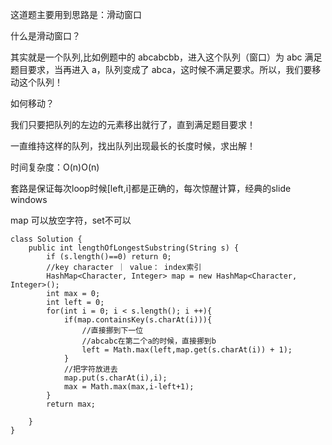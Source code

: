 这道题主要用到思路是：滑动窗口

什么是滑动窗口？

其实就是一个队列,比如例题中的 abcabcbb，进入这个队列（窗口）为 abc 满足题目要求，当再进入 a，队列变成了 abca，这时候不满足要求。所以，我们要移动这个队列！

如何移动？

我们只要把队列的左边的元素移出就行了，直到满足题目要求！

一直维持这样的队列，找出队列出现最长的长度时候，求出解！

时间复杂度：O(n)O(n)

套路是保证每次loop时候[left,i]都是正确的，每次惊醒计算，经典的slide windows

map 可以放空字符，set不可以

```` 
class Solution {
    public int lengthOfLongestSubstring(String s) {
        if (s.length()==0) return 0;
        //key character ｜ value： index索引
        HashMap<Character, Integer> map = new HashMap<Character, Integer>();
        int max = 0;
        int left = 0;
        for(int i = 0; i < s.length(); i ++){
            if(map.containsKey(s.charAt(i))){
                //直接挪到下一位
                //abcabc在第二个a的时候，直接挪到b
                left = Math.max(left,map.get(s.charAt(i)) + 1);
            }
            //把字符放进去
            map.put(s.charAt(i),i);
            max = Math.max(max,i-left+1);
        }
        return max;
        
    }
}



````



